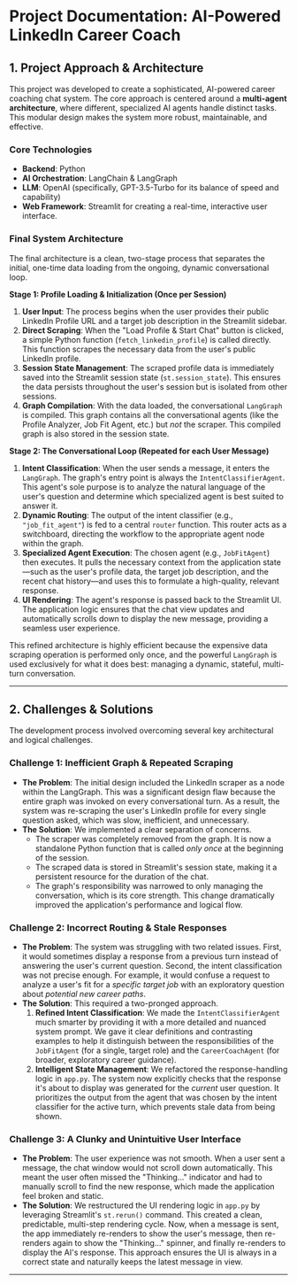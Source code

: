 # Project Documentation: AI-Powered LinkedIn Career Coach

## 1. Project Approach & Architecture

This project was developed to create a sophisticated, AI-powered career coaching chat system. The core approach is centered around a **multi-agent architecture**, where different, specialized AI agents handle distinct tasks. This modular design makes the system more robust, maintainable, and effective.

### Core Technologies

-   **Backend**: Python
-   **AI Orchestration**: LangChain & LangGraph
-   **LLM**: OpenAI (specifically, GPT-3.5-Turbo for its balance of speed and capability)
-   **Web Framework**: Streamlit for creating a real-time, interactive user interface.

### Final System Architecture

The final architecture is a clean, two-stage process that separates the initial, one-time data loading from the ongoing, dynamic conversational loop.

**Stage 1: Profile Loading & Initialization (Once per Session)**

1.  **User Input**: The process begins when the user provides their public LinkedIn Profile URL and a target job description in the Streamlit sidebar.
2.  **Direct Scraping**: When the "Load Profile & Start Chat" button is clicked, a simple Python function (`fetch_linkedin_profile`) is called directly. This function scrapes the necessary data from the user's public LinkedIn profile.
3.  **Session State Management**: The scraped profile data is immediately saved into the Streamlit session state (`st.session_state`). This ensures the data persists throughout the user's session but is isolated from other sessions.
4.  **Graph Compilation**: With the data loaded, the conversational `LangGraph` is compiled. This graph contains all the conversational agents (like the Profile Analyzer, Job Fit Agent, etc.) but *not* the scraper. This compiled graph is also stored in the session state.

**Stage 2: The Conversational Loop (Repeated for each User Message)**

1.  **Intent Classification**: When the user sends a message, it enters the `LangGraph`. The graph's entry point is always the `IntentClassifierAgent`. This agent's sole purpose is to analyze the natural language of the user's question and determine which specialized agent is best suited to answer it.
2.  **Dynamic Routing**: The output of the intent classifier (e.g., `"job_fit_agent"`) is fed to a central `router` function. This router acts as a switchboard, directing the workflow to the appropriate agent node within the graph.
3.  **Specialized Agent Execution**: The chosen agent (e.g., `JobFitAgent`) then executes. It pulls the necessary context from the application state—such as the user's profile data, the target job description, and the recent chat history—and uses this to formulate a high-quality, relevant response.
4.  **UI Rendering**: The agent's response is passed back to the Streamlit UI. The application logic ensures that the chat view updates and automatically scrolls down to display the new message, providing a seamless user experience.

This refined architecture is highly efficient because the expensive data scraping operation is performed only once, and the powerful `LangGraph` is used exclusively for what it does best: managing a dynamic, stateful, multi-turn conversation.

---

## 2. Challenges & Solutions

The development process involved overcoming several key architectural and logical challenges.

### Challenge 1: Inefficient Graph & Repeated Scraping

-   **The Problem**: The initial design included the LinkedIn scraper as a node within the LangGraph. This was a significant design flaw because the entire graph was invoked on every conversational turn. As a result, the system was re-scraping the user's LinkedIn profile for every single question asked, which was slow, inefficient, and unnecessary.
-   **The Solution**: We implemented a clear separation of concerns.
    -   The scraper was completely removed from the graph. It is now a standalone Python function that is called *only once* at the beginning of the session.
    -   The scraped data is stored in Streamlit's session state, making it a persistent resource for the duration of the chat.
    -   The graph's responsibility was narrowed to only managing the conversation, which is its core strength. This change dramatically improved the application's performance and logical flow.

### Challenge 2: Incorrect Routing & Stale Responses

-   **The Problem**: The system was struggling with two related issues. First, it would sometimes display a response from a previous turn instead of answering the user's current question. Second, the intent classification was not precise enough. For example, it would confuse a request to analyze a user's fit for a *specific target job* with an exploratory question about *potential new career paths*.
-   **The Solution**: This required a two-pronged approach.
    1.  **Refined Intent Classification**: We made the `IntentClassifierAgent` much smarter by providing it with a more detailed and nuanced system prompt. We gave it clear definitions and contrasting examples to help it distinguish between the responsibilities of the `JobFitAgent` (for a single, target role) and the `CareerCoachAgent` (for broader, exploratory career guidance).
    2.  **Intelligent State Management**: We refactored the response-handling logic in `app.py`. The system now explicitly checks that the response it's about to display was generated for the *current* user question. It prioritizes the output from the agent that was chosen by the intent classifier for the active turn, which prevents stale data from being shown.

### Challenge 3: A Clunky and Unintuitive User Interface

-   **The Problem**: The user experience was not smooth. When a user sent a message, the chat window would not scroll down automatically. This meant the user often missed the "Thinking..." indicator and had to manually scroll to find the new response, which made the application feel broken and static.
-   **The Solution**: We restructured the UI rendering logic in `app.py` by leveraging Streamlit's `st.rerun()` command. This created a clean, predictable, multi-step rendering cycle. Now, when a message is sent, the app immediately re-renders to show the user's message, then re-renders again to show the "Thinking..." spinner, and finally re-renders to display the AI's response. This approach ensures the UI is always in a correct state and naturally keeps the latest message in view.

--- 